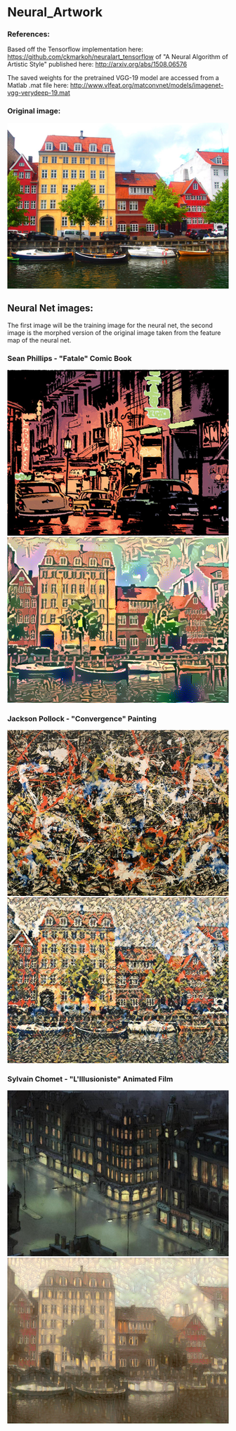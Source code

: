 # Neural_Artwork

### References:
Based off the Tensorflow implementation here:
https://github.com/ckmarkoh/neuralart_tensorflow
of "A Neural Algorithm of Artistic Style" published here:
http://arxiv.org/abs/1508.06576

The saved weights for the pretrained VGG-19 model are accessed from a Matlab .mat file here:
http://www.vlfeat.org/matconvnet/models/imagenet-vgg-verydeep-19.mat


[imageOrig]: ./Images/copenhagen.jpg "Copenhagen"
[imageTrain1]: ./Images/pollock.jpg "Pollock"
[imageTrain2]: ./Images/sean_phillips_fatale.jpg "Brubaker"
[imageTrain3]: ./Images/Illusionist.jpg "L'Illusionist"
[imageResult1]: ./Results/pollock.png "Pollock"
[imageResult2]: ./Results/phillips_fatale.png "Brubaker"
[imageResult3]: ./Results/Illusionist.png "L'Illusionist"

### Original image:
![Orig][imageOrig]

## Neural Net images:

The first image will be the training image for the neural net, the second image is the morphed version of the original image taken from the feature map of the neural net.

### Sean Phillips - "Fatale" Comic Book
![b][imageTrain2]
![b][imageResult2]

### Jackson Pollock - "Convergence" Painting
![a][imageTrain1]
![a][imageResult1]

### Sylvain Chomet - "L'Illusioniste" Animated Film
![c][imageTrain3]
![c][imageResult3]

